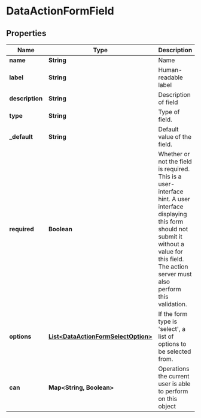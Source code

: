
# DataActionFormField

## Properties
Name | Type | Description | Notes
------------ | ------------- | ------------- | -------------
**name** | **String** | Name |  [optional]
**label** | **String** | Human-readable label |  [optional]
**description** | **String** | Description of field |  [optional]
**type** | **String** | Type of field. |  [optional]
**_default** | **String** | Default value of the field. |  [optional]
**required** | **Boolean** | Whether or not the field is required. This is a user-interface hint. A user interface displaying this form should not submit it without a value for this field. The action server must also perform this validation. |  [optional]
**options** | [**List&lt;DataActionFormSelectOption&gt;**](DataActionFormSelectOption.md) | If the form type is &#39;select&#39;, a list of options to be selected from. |  [optional]
**can** | **Map&lt;String, Boolean&gt;** | Operations the current user is able to perform on this object |  [optional]




